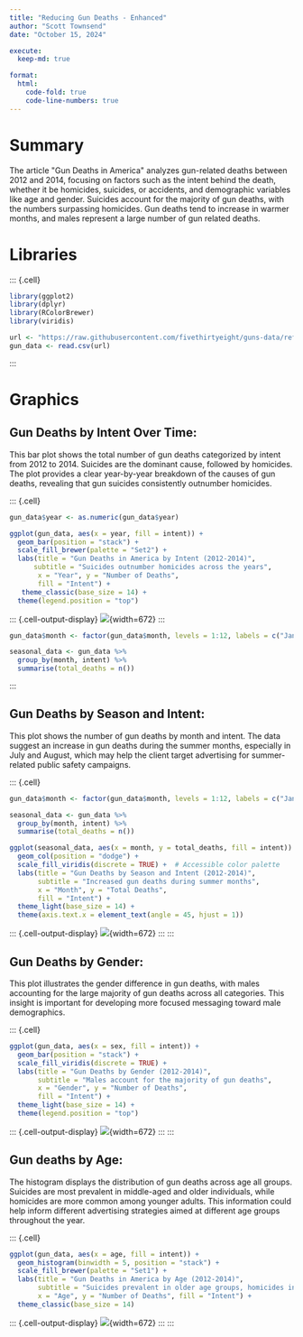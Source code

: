 ```yaml
---
title: "Reducing Gun Deaths - Enhanced"
author: "Scott Townsend"
date: "October 15, 2024"

execute:
  keep-md: true

format:
  html:
    code-fold: true
    code-line-numbers: true
---
```



# Summary

The article "Gun Deaths in America" analyzes gun-related deaths between 2012 and 2014, focusing on factors such as the intent behind the death, whether it be homicides, suicides, or accidents, and demographic variables like age and gender. Suicides account for the majority of gun deaths, with the numbers surpassing homicides. Gun deaths tend to increase in warmer months, and males represent a large number of gun related deaths. 


# Libraries


::: {.cell}

```{.r .cell-code}
library(ggplot2)
library(dplyr)
library(RColorBrewer)
library(viridis)

url <- "https://raw.githubusercontent.com/fivethirtyeight/guns-data/refs/heads/master/full_data.csv"
gun_data <- read.csv(url)
```
:::



# Graphics

## Gun Deaths by Intent Over Time:
This bar plot shows the total number of gun deaths categorized by intent from 2012 to 2014. Suicides are the dominant cause, followed by homicides. The plot provides a clear year-by-year breakdown of the causes of gun deaths, revealing that gun suicides consistently outnumber homicides.


::: {.cell}

```{.r .cell-code}
gun_data$year <- as.numeric(gun_data$year)

ggplot(gun_data, aes(x = year, fill = intent)) +
  geom_bar(position = "stack") +
  scale_fill_brewer(palette = "Set2") +
  labs(title = "Gun Deaths in America by Intent (2012-2014)",
      subtitle = "Suicides outnumber homicides across the years",
       x = "Year", y = "Number of Deaths",
       fill = "Intent") +
   theme_classic(base_size = 14) +
  theme(legend.position = "top")
```

::: {.cell-output-display}
![](Gun_Deaths_Enhanced_files/figure-html/unnamed-chunk-2-1.png){width=672}
:::

```{.r .cell-code}
gun_data$month <- factor(gun_data$month, levels = 1:12, labels = c("January", "February", "March", "April", "May", "June", "July", "August", "September", "October", "November", "December"))

seasonal_data <- gun_data %>%
  group_by(month, intent) %>%
  summarise(total_deaths = n())
```
:::


## Gun Deaths by Season and Intent:
This plot shows the number of gun deaths by month and intent. The data suggest an increase in gun deaths during the summer months, especially in July and August, which may help the client target advertising for summer-related public safety campaigns.


::: {.cell}

```{.r .cell-code}
gun_data$month <- factor(gun_data$month, levels = 1:12, labels = c("January", "February", "March", "April", "May", "June", "July", "August", "September", "October", "November", "December"))

seasonal_data <- gun_data %>%
  group_by(month, intent) %>%
  summarise(total_deaths = n())

ggplot(seasonal_data, aes(x = month, y = total_deaths, fill = intent)) +
  geom_col(position = "dodge") +
  scale_fill_viridis(discrete = TRUE) +  # Accessible color palette
  labs(title = "Gun Deaths by Season and Intent (2012-2014)",
       subtitle = "Increased gun deaths during summer months",
       x = "Month", y = "Total Deaths",
       fill = "Intent") +
  theme_light(base_size = 14) +
  theme(axis.text.x = element_text(angle = 45, hjust = 1))
```

::: {.cell-output-display}
![](Gun_Deaths_Enhanced_files/figure-html/unnamed-chunk-3-1.png){width=672}
:::
:::


## Gun Deaths by Gender:
This plot illustrates the gender difference in gun deaths, with males accounting for the large majority of gun deaths across all categories. This insight is important for developing more focused messaging toward male demographics.


::: {.cell}

```{.r .cell-code}
ggplot(gun_data, aes(x = sex, fill = intent)) +
  geom_bar(position = "stack") +
  scale_fill_viridis(discrete = TRUE) +
  labs(title = "Gun Deaths by Gender (2012-2014)",
       subtitle = "Males account for the majority of gun deaths",
       x = "Gender", y = "Number of Deaths",
       fill = "Intent") +
  theme_light(base_size = 14) +
  theme(legend.position = "top")
```

::: {.cell-output-display}
![](Gun_Deaths_Enhanced_files/figure-html/unnamed-chunk-4-1.png){width=672}
:::
:::


## Gun deaths by Age:
The histogram displays the distribution of gun deaths across age all groups. Suicides are most prevalent in middle-aged and older individuals, while homicides are more common among younger adults. This information could help inform different advertising strategies aimed at different age groups throughout the year.


::: {.cell}

```{.r .cell-code}
ggplot(gun_data, aes(x = age, fill = intent)) +
  geom_histogram(binwidth = 5, position = "stack") +
  scale_fill_brewer(palette = "Set1") +
  labs(title = "Gun Deaths in America by Age (2012-2014)",
       subtitle = "Suicides prevalent in older age groups, homicides in younger adults",
       x = "Age", y = "Number of Deaths", fill = "Intent") +
  theme_classic(base_size = 14)
```

::: {.cell-output-display}
![](Gun_Deaths_Enhanced_files/figure-html/unnamed-chunk-5-1.png){width=672}
:::
:::